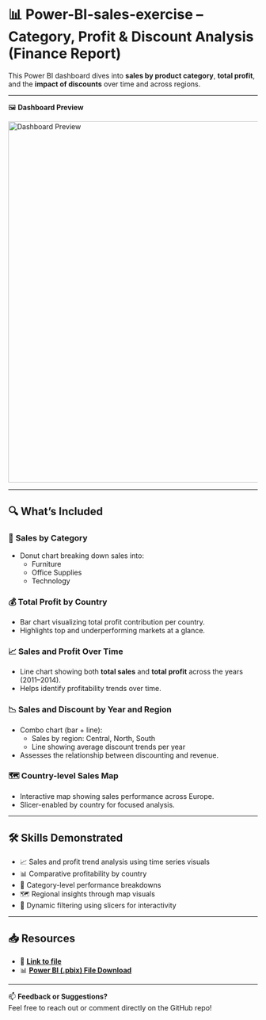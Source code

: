 # 📊 Power-BI-sales-exercise – Category, Profit & Discount Analysis (Finance Report)

This Power BI dashboard dives into **sales by product category**, **total profit**, and the **impact of discounts** over time and across regions.

---

🖼️ **Dashboard Preview**  

<img width="1373" height="729" alt="Dashboard Preview" src="https://github.com/user-attachments/assets/8b01748d-de69-4294-a89d-929ad4c80456" />

---

## 🔍 What’s Included 

### 🥧 **Sales by Category**
- Donut chart breaking down sales into:
  - Furniture  
  - Office Supplies  
  - Technology  

### 💰 **Total Profit by Country**
- Bar chart visualizing total profit contribution per country.  
- Highlights top and underperforming markets at a glance.

### 📈 **Sales and Profit Over Time**
- Line chart showing both **total sales** and **total profit** across the years (2011–2014).  
- Helps identify profitability trends over time.

### 📉 **Sales and Discount by Year and Region**
- Combo chart (bar + line):
  - Sales by region: Central, North, South  
  - Line showing average discount trends per year  
- Assesses the relationship between discounting and revenue.

### 🗺️ **Country-level Sales Map**
- Interactive map showing sales performance across Europe.  
- Slicer-enabled by country for focused analysis.

---

## 🛠️ Skills Demonstrated

- 📈 Sales and profit trend analysis using time series visuals  
- 📊 Comparative profitability by country  
- 🥧 Category-level performance breakdowns  
- 🗺 Regional insights through map visuals  
- 🎯 Dynamic filtering using slicers for interactivity  

---

## 📥 Resources

- 🔗 [**Link to file**](https://b2wcompletetraining057-my.sharepoint.com/:u:/g/personal/arommendez_bootcamp_justit_co_uk/EWm4Z2Mk5KBKnBPAxA_XqGoBiBNbDPTw1TxglXQh-E30oQ?e=zDUOhc)  
- 📊 [**Power BI (.pbix) File Download**](https://raw.githubusercontent.com/Aromrom/Power-BI-sales-exercise/refs/heads/main/Sales%20Power%20BI%20exercise.pbix)

---

📫 **Feedback or Suggestions?**  
Feel free to reach out or comment directly on the GitHub repo!
